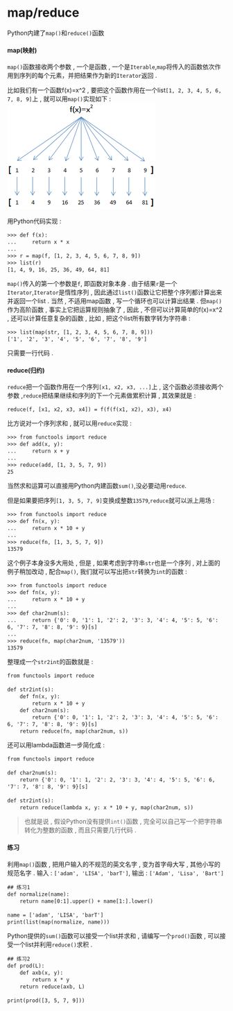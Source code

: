 # map/reduce

Python内建了`map()`和`reduce()`函数

#### map\(映射\)

`map()`函数接收两个参数 , 一个是函数 , 一个是`Iterable`,`map`将传入的函数依次作用到序列的每个元素，并把结果作为新的`Iterator`返回 .

比如我们有一个函数f\(x\)=x^2 , 要把这个函数作用在一个list`[1, 2, 3, 4, 5, 6, 7, 8, 9]`上 , 就可以用`map()`实现如下 : ![](/assets/f%28x%29.png)

用Python代码实现 :

```
>>> def f(x):
...     return x * x
...
>>> r = map(f, [1, 2, 3, 4, 5, 6, 7, 8, 9])
>>> list(r)
[1, 4, 9, 16, 25, 36, 49, 64, 81]
```

`map()`传入的第一个参数是`f`, 即函数对象本身 . 由于结果`r`是一个`Iterator`,`Iterator`是惰性序列 , 因此通过`list()`函数让它把整个序列都计算出来并返回一个list . 当然 , 不适用map函数 , 写一个循环也可以计算出结果 . 但`map()`作为高阶函数 , 事实上它把运算规则抽象了 , 因此 , 不但可以计算简单的f\(x\)=x^2 , 还可以计算任意复杂的函数 , 比如 , 把这个list所有数字转为字符串 :

```
>>> list(map(str, [1, 2, 3, 4, 5, 6, 7, 8, 9]))
['1', '2', '3', '4', '5', '6', '7', '8', '9']
```

只需要一行代码 .

#### reduce\(归约\)

`reduce`把一个函数作用在一个序列`[x1, x2, x3, ...]`上 , 这个函数必须接收两个参数 ,`reduce`把结果继续和序列的下一个元素做累积计算 , 其效果就是 :

```
reduce(f, [x1, x2, x3, x4]) = f(f(f(x1, x2), x3), x4)
```

比方说对一个序列求和 , 就可以用`reduce`实现 :

```
>>> from functools import reduce
>>> def add(x, y):
...     return x + y
...
>>> reduce(add, [1, 3, 5, 7, 9])
25
```

当然求和运算可以直接用Python内建函数`sum()`,没必要动用`reduce`.

但是如果要把序列`[1, 3, 5, 7, 9]`变换成整数`13579`,`reduce`就可以派上用场 :

```
>>> from functools import reduce
>>> def fn(x, y):
...     return x * 10 + y
...
>>> reduce(fn, [1, 3, 5, 7, 9])
13579
```

这个例子本身没多大用处 , 但是 , 如果考虑到字符串`str`也是一个序列 , 对上面的例子稍加改动 , 配合`map()`, 我们就可以写出把`str`转换为`int`的函数 :

```
>>> from functools import reduce
>>> def fn(x, y):
...     return x * 10 + y
...
>>> def char2num(s):
...     return {'0': 0, '1': 1, '2': 2, '3': 3, '4': 4, '5': 5, '6': 6, '7': 7, '8': 8, '9': 9}[s]
...
>>> reduce(fn, map(char2num, '13579'))
13579
```

整理成一个`str2int`的函数就是 :

```
from functools import reduce

def str2int(s):
    def fn(x, y):
        return x * 10 + y
    def char2num(s):
        return {'0': 0, '1': 1, '2': 2, '3': 3, '4': 4, '5': 5, '6': 6, '7': 7, '8': 8, '9': 9}[s]
    return reduce(fn, map(char2num, s))
```

还可以用lambda函数进一步简化成 :

```
from functools import reduce

def char2num(s):
    return {'0': 0, '1': 1, '2': 2, '3': 3, '4': 4, '5': 5, '6': 6, '7': 7, '8': 8, '9': 9}[s]

def str2int(s):
    return reduce(lambda x, y: x * 10 + y, map(char2num, s))
```

> 也就是说 , 假设Python没有提供`int()`函数 , 完全可以自己写一个把字符串转化为整数的函数 , 而且只需要几行代码 .

#### 练习

利用`map()`函数 , 把用户输入的不规范的英文名字 , 变为首字母大写 , 其他小写的规范名字 . 输入 : `['adam', 'LISA', 'barT']`, 输出 : `['Adam', 'Lisa', 'Bart']`

```
## 练习1
def normalize(name):
    return name[0:1].upper() + name[1:].lower()

name = ['adam', 'LISA', 'barT']
print(list(map(normalize, name)))
```

Python提供的`sum()`函数可以接受一个list并求和 , 请编写一个`prod()`函数 , 可以接受一个list并利用`reduce()`求积 . 

```
## 练习2
def prod(L):
    def axb(x, y):
        return x * y
    return reduce(axb, L)

print(prod([3, 5, 7, 9]))
```



